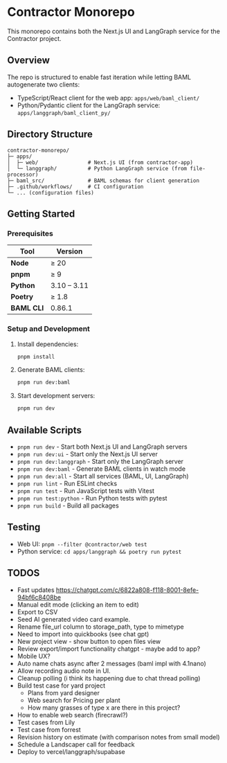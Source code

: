 # Contractor Monorepo

This monorepo contains both the Next.js UI and LangGraph service for the Contractor project.

## Overview

The repo is structured to enable fast iteration while letting BAML autogenerate two clients:
- TypeScript/React client for the web app: `apps/web/baml_client/`
- Python/Pydantic client for the LangGraph service: `apps/langgraph/baml_client_py/`

## Directory Structure

```
contractor-monorepo/
├─ apps/
│  ├─ web/                # Next.js UI (from contractor-app)
│  └─ langgraph/          # Python LangGraph service (from file-processor)
├─ baml_src/              # BAML schemas for client generation
├─ .github/workflows/     # CI configuration
└─ ... (configuration files)
```

## Getting Started

### Prerequisites

| Tool         | Version     |
|--------------|-------------|
| **Node**     | ≥ 20        |
| **pnpm**     | ≥ 9         |
| **Python**   | 3.10 – 3.11 |
| **Poetry**   | ≥ 1.8       |
| **BAML CLI** | 0.86.1      |

### Setup and Development

1. Install dependencies:
   ```bash
   pnpm install
   ```

2. Generate BAML clients:
   ```bash
   pnpm run dev:baml
   ```

3. Start development servers:
   ```bash
   pnpm run dev
   ```

## Available Scripts

- `pnpm run dev` - Start both Next.js UI and LangGraph servers
- `pnpm run dev:ui` - Start only the Next.js UI server
- `pnpm run dev:langgraph` - Start only the LangGraph server
- `pnpm run dev:baml` - Generate BAML clients in watch mode
- `pnpm run dev:all` - Start all services (BAML, UI, LangGraph)
- `pnpm run lint` - Run ESLint checks
- `pnpm run test` - Run JavaScript tests with Vitest
- `pnpm run test:python` - Run Python tests with pytest
- `pnpm run build` - Build all packages

## Testing

- Web UI: `pnpm --filter @contractor/web test`
- Python service: `cd apps/langgraph && poetry run pytest`




## TODOS
- Fast updates https://chatgpt.com/c/6822a808-f118-8001-8efe-94bf6c8408be
- Manual edit mode (clicking an item to edit)
- Export to CSV
- Seed AI generated video card example.
- Rename file_url column to storage_path, type to mimetype
- Need to import into quickbooks (see chat gpt)
- New project view - show button to open files view
- Review export/import functionality chatgpt - maybe add to app?
- Mobile UX?
- Auto name chats async after 2 messages (baml impl with 4.1nano)
- Allow recording audio note in UI.
- Cleanup polling (i think its happening due to chat thread polling)
- Build test case for yard project
   - Plans from yard designer
   - Web search for Pricing per plant
   - How many grasses of type x are there in this project?
- How to enable web search (firecrawl?) 
- Test cases from Lily
- Test case from forrest
- Revision history on estimate (with comparison notes from small model)
- Schedule a Landscaper call for feedback
- Deploy to vercel/langgraph/supabase
